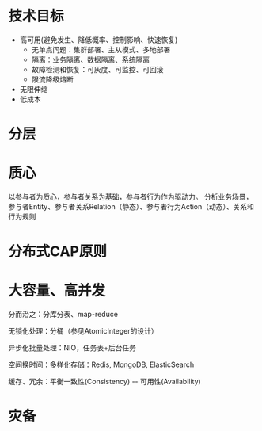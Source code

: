 
# 技术目标

- 高可用(避免发生、降低概率、控制影响、快速恢复)
    - 无单点问题：集群部署、主从模式、多地部署
    - 隔离：业务隔离、数据隔离、系统隔离
    - 故障检测和恢复：可灰度、可监控、可回滚
    - 限流降级熔断
- 无限伸缩
- 低成本

# 

# 分层

# 质心
以参与者为质心，参与者关系为基础，参与者行为作为驱动力。
分析业务场景，参与者Entity、参与者关系Relation（静态）、参与者行为Action（动态）、关系和行为规则


# 分布式CAP原则

# 大容量、高并发
分而治之：分库分表、map-reduce

无锁化处理：分桶（参见AtomicInteger的设计）

异步化批量处理：NIO，任务表+后台任务

空间换时间：多样化存储：Redis, MongoDB, ElasticSearch

缓存、冗余：平衡一致性(Consistency) -- 可用性(Availability)

# 灾备




